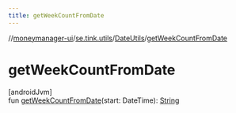 ```yaml
---
title: getWeekCountFromDate
---
```

//[moneymanager-ui](../../../index.html)/[se.tink.utils](../index.html)/[DateUtils](index.html)/[getWeekCountFromDate](get-week-count-from-date.html)



# getWeekCountFromDate



[androidJvm]\
fun [getWeekCountFromDate](get-week-count-from-date.html)(start: DateTime): [String](https://kotlinlang.org/api/latest/jvm/stdlib/kotlin/-string/index.html)




